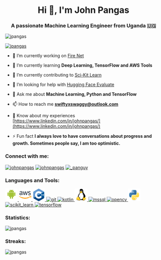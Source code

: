 <h1 align="center">Hi 👋, I'm John Pangas</h1>
<h3 align="center">A passionate Machine Learning Engineer from Uganda 🇺🇬</h3>

<p align="left"> <img src="https://komarev.com/ghpvc/?username=jpangas&label=Profile%20views&color=0e75b6&style=flat" alt="jpangas" /> </p>

<p align="left"> <a href="https://github.com/ryo-ma/github-profile-trophy"><img src="https://github-profile-trophy.vercel.app/?username=jpangas" alt="jpangas" /></a> </p>

- 🔭 I’m currently working on [Fire Net](https://github.com/jpangas/AI-Projects/tree/main/Fire_Detection)

- 🌱 I’m currently learning **Deep Learning, TensorFlow and AWS Tools**

- 👯 I’m currently contributing to [Sci-Kit Learn](https://github.com/scikit-learn/scikit-learn)

- 🤝 I’m looking for help with [Hugging Face Evaluate](https://github.com/huggingface/evaluate)

- 💬 Ask me about **Machine Learning, Python and TensorFlow**

- 📫 How to reach me **swiftyxswaggy@outlook.com**

- 📄 Know about my experiences [https://www.linkedin.com/in/johnpangas/](https://www.linkedin.com/in/johnpangas/)

- ⚡ Fun fact **I always love to have conversations about progress and growth. Sometimes people say, I am too optimistic.**

<h3 align="left">Connect with me:</h3>
<p align="left">
<a href="https://twitter.com/johnpangas" target="blank"><img align="center" src="https://raw.githubusercontent.com/rahuldkjain/github-profile-readme-generator/master/src/images/icons/Social/twitter.svg" alt="johnpangas" height="30" width="40" /></a>
<a href="https://linkedin.com/in/johnpangas" target="blank"><img align="center" src="https://raw.githubusercontent.com/rahuldkjain/github-profile-readme-generator/master/src/images/icons/Social/linked-in-alt.svg" alt="johnpangas" height="30" width="40" /></a>
<a href="https://instagram.com/_panguy" target="blank"><img align="center" src="https://raw.githubusercontent.com/rahuldkjain/github-profile-readme-generator/master/src/images/icons/Social/instagram.svg" alt="_panguy" height="30" width="40" /></a>
</p>

<h3 align="left">Languages and Tools:</h3>
<p align="left"> <a href="https://developer.android.com" target="_blank" rel="noreferrer"> <img src="https://raw.githubusercontent.com/devicons/devicon/master/icons/android/android-original-wordmark.svg" alt="android" width="40" height="40"/> </a> <a href="https://aws.amazon.com" target="_blank" rel="noreferrer"> <img src="https://raw.githubusercontent.com/devicons/devicon/master/icons/amazonwebservices/amazonwebservices-original-wordmark.svg" alt="aws" width="40" height="40"/> </a> <a href="https://www.w3schools.com/cpp/" target="_blank" rel="noreferrer"> <img src="https://raw.githubusercontent.com/devicons/devicon/master/icons/cplusplus/cplusplus-original.svg" alt="cplusplus" width="40" height="40"/> </a> <a href="https://git-scm.com/" target="_blank" rel="noreferrer"> <img src="https://www.vectorlogo.zone/logos/git-scm/git-scm-icon.svg" alt="git" width="40" height="40"/> </a> <a href="https://kotlinlang.org" target="_blank" rel="noreferrer"> <img src="https://www.vectorlogo.zone/logos/kotlinlang/kotlinlang-icon.svg" alt="kotlin" width="40" height="40"/> </a> <a href="https://www.linux.org/" target="_blank" rel="noreferrer"> <img src="https://raw.githubusercontent.com/devicons/devicon/master/icons/linux/linux-original.svg" alt="linux" width="40" height="40"/> </a> <a href="https://www.microsoft.com/en-us/sql-server" target="_blank" rel="noreferrer"> <img src="https://www.svgrepo.com/show/303229/microsoft-sql-server-logo.svg" alt="mssql" width="40" height="40"/> </a> <a href="https://opencv.org/" target="_blank" rel="noreferrer"> <img src="https://www.vectorlogo.zone/logos/opencv/opencv-icon.svg" alt="opencv" width="40" height="40"/> </a> <a href="https://www.python.org" target="_blank" rel="noreferrer"> <img src="https://raw.githubusercontent.com/devicons/devicon/master/icons/python/python-original.svg" alt="python" width="40" height="40"/> </a> <a href="https://scikit-learn.org/" target="_blank" rel="noreferrer"> <img src="https://upload.wikimedia.org/wikipedia/commons/0/05/Scikit_learn_logo_small.svg" alt="scikit_learn" width="40" height="40"/> </a> <a href="https://www.tensorflow.org" target="_blank" rel="noreferrer"> <img src="https://www.vectorlogo.zone/logos/tensorflow/tensorflow-icon.svg" alt="tensorflow" width="40" height="40"/> </a> </p>

<h3 align="left">Statistics:</h3>
<p  align="left"><img src="https://github-readme-stats.vercel.app/api?username=jpangas&show_icons=true&locale=en" alt="jpangas" /></p>

<h3 align="left">Streaks:</h3>
<p align="left"><img src="https://github-readme-streak-stats.herokuapp.com/?user=jpangas&" alt="jpangas" /></p>

